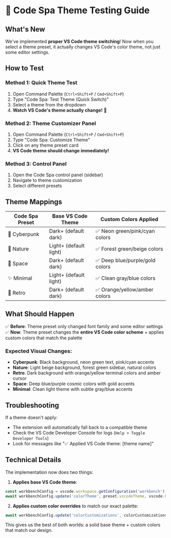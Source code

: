 # 🎨 Code Spa Theme Testing Guide

## What's New
We've implemented **proper VS Code theme switching**! Now when you select a theme preset, it actually changes VS Code's color theme, not just some editor settings.

## How to Test

### Method 1: Quick Theme Test
1. Open Command Palette (`Ctrl+Shift+P` / `Cmd+Shift+P`)
2. Type "Code Spa: Test Theme (Quick Switch)"
3. Select a theme from the dropdown
4. **Watch VS Code's theme actually change!** 🎉

### Method 2: Theme Customizer Panel
1. Open Command Palette (`Ctrl+Shift+P` / `Cmd+Shift+P`)
2. Type "Code Spa: Customize Theme"
3. Click on any theme preset card
4. **VS Code theme should change immediately!**

### Method 3: Control Panel
1. Open the Code Spa control panel (sidebar)
2. Navigate to theme customization
3. Select different presets

## Theme Mappings

| Code Spa Preset | Base VS Code Theme | Custom Colors Applied |
|-----------------|-------------------|----------------------|
| 🌃 Cyberpunk | Dark+ (default dark) | ✅ Neon green/pink/cyan colors |
| 🌲 Nature | Light+ (default light) | ✅ Forest green/beige colors |
| 🚀 Space | Dark+ (default dark) | ✅ Deep blue/purple/gold colors |
| ✨ Minimal | Light+ (default light) | ✅ Clean gray/blue colors |
| 📼 Retro | Dark+ (default dark) | ✅ Orange/yellow/amber colors |

## What Should Happen

✅ **Before**: Theme preset only changed font family and some editor settings  
✅ **Now**: Theme preset changes the **entire VS Code color scheme** + applies custom colors that match the palette

### Expected Visual Changes:
- **Cyberpunk**: Black background, neon green text, pink/cyan accents
- **Nature**: Light beige background, forest green sidebar, natural colors
- **Retro**: Dark background with orange/yellow terminal colors and amber cursor
- **Space**: Deep blue/purple cosmic colors with gold accents
- **Minimal**: Clean light theme with subtle gray/blue accents

## Troubleshooting

If a theme doesn't apply:
- The extension will automatically fall back to a compatible theme
- Check the VS Code Developer Console for logs (`Help > Toggle Developer Tools`)
- Look for messages like "✅ Applied VS Code theme: [theme name]"

## Technical Details

The implementation now does two things:

1. **Applies base VS Code theme**:
```typescript
const workbenchConfig = vscode.workspace.getConfiguration('workbench');
await workbenchConfig.update('colorTheme', preset.vscodeTheme, vscode.ConfigurationTarget.Global);
```

2. **Applies custom color overrides** to match our exact palette:
```typescript
await workbenchConfig.update('colorCustomizations', colorCustomizations, vscode.ConfigurationTarget.Global);
```

This gives us the best of both worlds: a solid base theme + custom colors that match our design. 